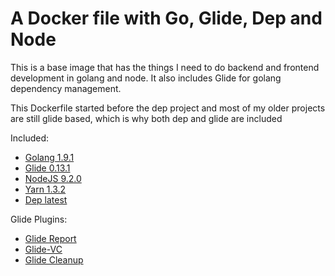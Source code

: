 A Docker file with Go, Glide, Dep and Node
==========================================

This is a base image that has the things I need to do backend and frontend development in golang and node. It also includes Glide for golang dependency management.

This Dockerfile started before the dep project and most of my older projects are still glide based, which is why both dep and glide are included

Included:
* [Golang 1.9.1](https://golang.org/)
* [Glide 0.13.1](https://github.com/Masterminds/glide)
* [NodeJS 9.2.0](https://nodejs.org/en/)
* [Yarn 1.3.2](https://yarnpkg.com/)
* [Dep latest](https://github.com/golang/dep)

Glide Plugins:
* [Glide Report](https://github.com/Masterminds/glide-report)
* [Glide-VC](https://github.com/sgotti/glide-vc)
* [Glide Cleanup](https://github.com/ngdinhtoan/glide-cleanup)


